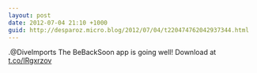 ```yaml
---
layout: post
date: 2012-07-04 21:10 +1000
guid: http://desparoz.micro.blog/2012/07/04/t220474762042937344.html
---
```

.@DiveImports The BeBackSoon app is going well! Download at [t.co/IRgxrzov](http://t.co/IRgxrzov)
